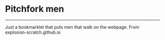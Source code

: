 # Pitchfork men 
____________________

Just a bookmarklet that puts men that walk on the webpage. From explosion-scratch.github.io
